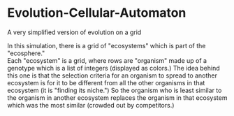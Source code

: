 # Evolution-Cellular-Automaton
A very simplified version of evolution on a grid

In this simulation, there is a grid of "ecosystems" which is part of the "ecosphere."  
Each "ecosystem" is a grid, where rows are "organism" made up of a genotype
which is a list of integers (displayed as colors.)  The idea behind this one is that
the selection criteria for an organism to spread to another ecosystem is for it
to be different from all the other organisms in that ecosystem (it is "finding
its niche.")  So the organism who is least similar to the organism in another
ecosystem replaces the organism in that ecosystem which was the most similar
(crowded out by competitors.)
